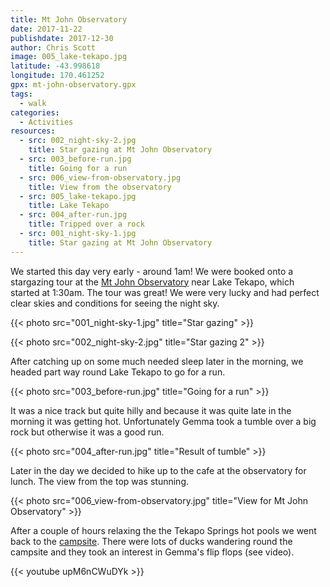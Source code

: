 ```yaml
---
title: Mt John Observatory
date: 2017-11-22
publishdate: 2017-12-30
author: Chris Scott
image: 005_lake-tekapo.jpg
latitude: -43.998618
longitude: 170.461252
gpx: mt-john-observatory.gpx
tags:
  - walk
categories:
  - Activities
resources:
  - src: 002_night-sky-2.jpg
    title: Star gazing at Mt John Observatory
  - src: 003_before-run.jpg
    title: Going for a run
  - src: 006_view-from-observatory.jpg
    title: View from the observatory
  - src: 005_lake-tekapo.jpg
    title: Lake Tekapo
  - src: 004_after-run.jpg
    title: Tripped over a rock
  - src: 001_night-sky-1.jpg
    title: Star gazing at Mt John Observatory
---
```


We started this day very early - around 1am!
We were booked onto a stargazing tour at the [Mt John Observatory](https://en.wikipedia.org/wiki/Mount_John_University_Observatory) near Lake Tekapo, which started at 1:30am.
The tour was great!
We were very lucky and had perfect clear skies and conditions for seeing the night sky.

{{< photo src="001_night-sky-1.jpg" title="Star gazing" >}}

{{< photo src="002_night-sky-2.jpg" title="Star gazing 2" >}}

After catching up on some much needed sleep later in the morning, we headed part way round Lake Tekapo to go for a run.

{{< photo src="003_before-run.jpg" title="Going for a run" >}}

It was a nice track but quite hilly and because it was quite late in the morning it was getting hot.
Unfortunately Gemma took a tumble over a big rock but otherwise it was a good run.

{{< photo src="004_after-run.jpg" title="Result of tumble" >}}

Later in the day we decided to hike up to the cafe at the observatory for lunch.
The view from the top was stunning.

{{< photo src="006_view-from-observatory.jpg" title="View for Mt John Observatory" >}}

After a couple of hours relaxing the the Tekapo Springs hot pools we went back to the [campsite](http://laketekapo-accommodation.co.nz/).
There were lots of ducks wandering round the campsite and they took an interest in Gemma's flip flops (see video).

{{< youtube upM6nCWuDYk >}}